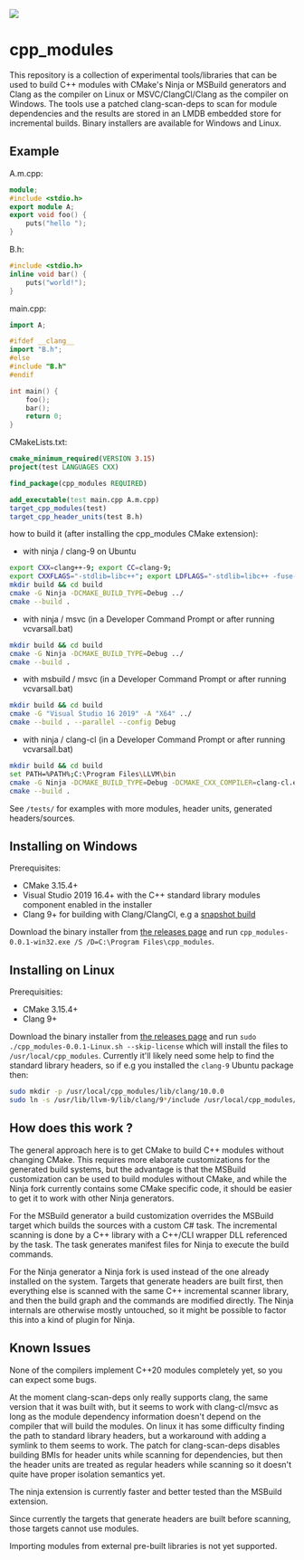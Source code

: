 ![](https://github.com/stevencpp/cpp_modules/workflows/CI/badge.svg)

# cpp_modules

This repository is a collection of experimental tools/libraries that can be used to build C++ modules with CMake's Ninja or MSBuild generators and Clang as the compiler on Linux or MSVC/ClangCl/Clang as the compiler on Windows. The tools use a patched clang-scan-deps to scan for module dependencies and the results are stored in an LMDB embedded store for incremental builds. Binary installers are available for Windows and Linux.

## Example

A.m.cpp:
```c++
module;
#include <stdio.h>
export module A;
export void foo() {
	puts("hello ");
}
```
B.h:
```c++
#include <stdio.h>
inline void bar() {
	puts("world!");
}
```
main.cpp:
```c++
import A;

#ifdef __clang__
import "B.h";
#else
#include "B.h"
#endif

int main() {
	foo();
	bar();
	return 0;
}
```
CMakeLists.txt:
```cmake
cmake_minimum_required(VERSION 3.15)
project(test LANGUAGES CXX)

find_package(cpp_modules REQUIRED)

add_executable(test main.cpp A.m.cpp)
target_cpp_modules(test)
target_cpp_header_units(test B.h)
```
how to build it (after installing the cpp_modules CMake extension):
* with ninja / clang-9 on Ubuntu
```bash
export CXX=clang++-9; export CC=clang-9;
export CXXFLAGS="-stdlib=libc++"; export LDFLAGS="-stdlib=libc++ -fuse-ld=lld";
mkdir build && cd build
cmake -G Ninja -DCMAKE_BUILD_TYPE=Debug ../
cmake --build .
```
* with ninja / msvc (in a Developer Command Prompt or after running vcvarsall.bat)
``` bash
mkdir build && cd build
cmake -G Ninja -DCMAKE_BUILD_TYPE=Debug ../
cmake --build .
```
* with msbuild / msvc (in a Developer Command Prompt or after running vcvarsall.bat)
```bash
mkdir build && cd build
cmake -G "Visual Studio 16 2019" -A "X64" ../
cmake --build . --parallel --config Debug
```
* with ninja / clang-cl (in a Developer Command Prompt or after running vcvarsall.bat)
```bash
mkdir build && cd build
set PATH=%PATH%;C:\Program Files\LLVM\bin
cmake -G Ninja -DCMAKE_BUILD_TYPE=Debug -DCMAKE_CXX_COMPILER=clang-cl.exe ../
cmake --build .
```
See `/tests/` for examples with more modules, header units, generated headers/sources.

## Installing on Windows

Prerequisites:

* CMake 3.15.4+
* Visual Studio 2019 16.4+ with the C++ standard library modules component enabled in the installer
* Clang 9+ for building with Clang/ClangCl, e.g a [snapshot build](https://llvm.org/builds/)

Download the binary installer from [the releases page](https://github.com/stevencpp/cpp_modules/releases) and run `cpp_modules-0.0.1-win32.exe /S /D=C:\Program Files\cpp_modules`.

## Installing on Linux

Prerequisities:

* CMake 3.15.4+
* Clang 9+

Download the binary installer from [the releases page](https://github.com/stevencpp/cpp_modules/releases) and run `sudo ./cpp_modules-0.0.1-Linux.sh --skip-license` which will install the files to `/usr/local/cpp_modules`. Currently it'll likely need some help to find the standard library headers, so if e.g you installed the `clang-9` Ubuntu package then:
```bash
sudo mkdir -p /usr/local/cpp_modules/lib/clang/10.0.0
sudo ln -s /usr/lib/llvm-9/lib/clang/9*/include /usr/local/cpp_modules/lib/clang/10.0.0/include
```

## How does this work ?

The general approach here is to get CMake to build C++ modules without changing CMake. This requires more elaborate customizations for the generated build systems, but the advantage is that the MSBuild customization can be used to build modules without CMake, and while the Ninja fork currently contains some CMake specific code, it should be easier to get it to work with other Ninja generators.

For the MSBuild generator a build customization overrides the MSBuild target which builds the sources with a custom C# task. The incremental scanning is done by a C++ library with a C++/CLI wrapper DLL referenced by the task. The task generates manifest files for Ninja to execute the build commands.

For the Ninja generator a Ninja fork is used instead of the one already installed on the system. Targets that generate headers are built first, then everything else is scanned with the same C++ incremental scanner library, and then the build graph and the commands are modified directly. The Ninja internals are otherwise mostly untouched, so it might be possible to factor this into a kind of plugin for Ninja.

## Known Issues

None of the compilers implement C++20 modules completely yet, so you can expect some bugs.

At the moment clang-scan-deps only really supports clang, the same version that it was built with, but it seems to work with clang-cl/msvc as long as the module dependency information doesn't depend on the compiler that will build the modules. On linux it has some difficulty finding the path to standard library headers, but a workaround with adding a symlink to them seems to work. The patch for clang-scan-deps disables building BMIs for header units while scanning for dependencies, but then the header units are treated as regular headers while scanning so it doesn't quite have proper isolation semantics yet.

The ninja extension is currently faster and better tested than the MSBuild extension.

Since currently the targets that generate headers are built before scanning, those targets cannot use modules.

Importing modules from external pre-built libraries is not yet supported.

